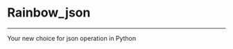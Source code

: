# Rainbow_json

-----------------------------------------
 Your new choice for json operation in Python
